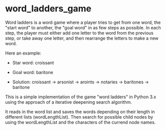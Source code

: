 # word_ladders_game

Word ladders is a word game where a player tries to get from one word, the "start word" to another, the "goal word" in as few steps as possible. In each step, the player must either add one letter to the word from the previous step, or take away one letter, and then rearrange the letters to make a new word.

Here an example:

* Star word: croissant

* Goal word: baritone

* Solution: croissant -> arsonist -> aroints -> notaries -> baritones -> baritone


This is a simple implementation of the game "word ladders" in Python 3.x using the approach of a iterative deepening search algorithm.

It reads in the word list and saves the words depending on their length in different lists (wordLengthList). Then search for possible child nodes by using the wordLengthList and the characters of the currend node names.
